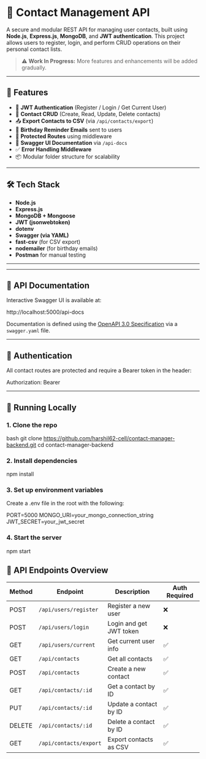 # 📇 Contact Management API

A secure and modular REST API for managing user contacts, built using **Node.js**, **Express.js**, **MongoDB**, and **JWT authentication**. This project allows users to register, login, and perform CRUD operations on their personal contact lists.

> ⚠️ **Work In Progress:** More features and enhancements will be added gradually.

---

## 🚀 Features

- 🔐 **JWT Authentication** (Register / Login / Get Current User)
- 📇 **Contact CRUD** (Create, Read, Update, Delete contacts)
- 📤 **Export Contacts to CSV** (via `/api/contacts/export`)
- 🎂 **Birthday Reminder Emails** sent to users
- 🧰 **Protected Routes** using middleware
- 📄 **Swagger UI Documentation** via `/api-docs`
- ✅ **Error Handling Middleware**
- 📦 Modular folder structure for scalability

---

## 🛠️ Tech Stack

- **Node.js**
- **Express.js**
- **MongoDB + Mongoose**
- **JWT (jsonwebtoken)**
- **dotenv**
- **Swagger (via YAML)**
- **fast-csv** (for CSV export)
- **nodemailer** (for birthday emails)
- **Postman** for manual testing

---

---

## 📖 API Documentation

Interactive Swagger UI is available at:

http://localhost:5000/api-docs


Documentation is defined using the [OpenAPI 3.0 Specification](https://swagger.io/specification/) via a `swagger.yaml` file.

---

## 🔐 Authentication

All contact routes are protected and require a Bearer token in the header:

Authorization: Bearer <your-token>


---

## 🧪 Running Locally

### 1. Clone the repo

bash
git clone https://github.com/harshil62-cell/contact-manager-backend.git
cd contact-manager-backend

### 2. Install dependencies

npm install

### 3. Set up environment variables

Create a .env file in the root with the following:

PORT=5000
MONGO_URI=your_mongo_connection_string
JWT_SECRET=your_jwt_secret

### 4. Start the server

npm start

## 📌 API Endpoints Overview

| Method | Endpoint                | Description              | Auth Required |
|--------|-------------------------|--------------------------|----------------|
| POST   | `/api/users/register`   | Register a new user      | ❌             |
| POST   | `/api/users/login`      | Login and get JWT token  | ❌             |
| GET    | `/api/users/current`    | Get current user info    | ✅             |
| GET    | `/api/contacts`         | Get all contacts         | ✅             |
| POST   | `/api/contacts`         | Create a new contact     | ✅             |
| GET    | `/api/contacts/:id`     | Get a contact by ID      | ✅             |
| PUT    | `/api/contacts/:id`     | Update a contact by ID   | ✅             |
| DELETE | `/api/contacts/:id`     | Delete a contact by ID   | ✅             |
| GET    | `/api/contacts/export`  | Export contacts as CSV   | ✅             |

